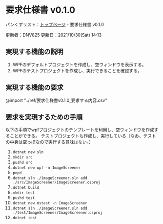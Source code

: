 # 要求仕様書 v0.1.0

パンくずリスト：[トップページ](../index.html) - 要求仕様書 v0.1.0

更新者：DNV825
更新日：2021/10/30(Sat) 14:13

## 実現する機能の説明

1. WPFのデフォルトプロジェクトを作成し、空ウィンドウを表示する。
1. WPFのテストプロジェクトを作成し、実行できることを確認する。

## 実現する機能の要求

@import "../ref/要求仕様書v0.1.0_要求する内容.csv"

## 要求を実現するための手順

以下の手順でwpfプロジェクトのテンプレートを利用し、空ウィンドウを作成することができる。
テストプロジェクトも作成し、実行している（なお、テストの中身は空っぽなので実行する意味はない。）

1. `dotnet new sln`
1. `mkdir src`
1. `pushd src`
1. `dotnet new wpf -n ImageScreener`
1. `popd`
1. `dotnet sln ./ImageScreener.sln add ./src/ImageScreener/ImageScreener.csproj`
1. `dotnet build`
1. `mkdir test`
1. `pushd test`
1. `dotnet new mstest -n ImageScreener`
1. `dotnet sln ./ImageScreener.sln add ./test/ImageScreener/ImageScreener.csproj`
1. `dotnet test`
